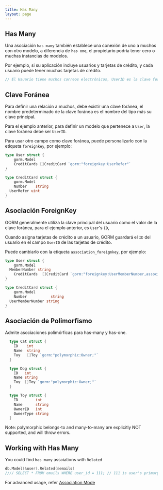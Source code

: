 ```yaml
---
title: Has Many
layout: page
---
```

## Has Many

Una asociación `has many` también establece una conexión de uno a muchos con otro modelo, a diferencia de `has one`, el propietario podría tener cero o muchas instancias de modelos.

Por ejemplo, si su aplicación incluye usuarios y tarjetas de crédito, y cada usuario puede tener muchas tarjetas de crédito.

```go
// El Usuario tiene muchos correos electrónicos, UserID es la clave foránea type User struct {     gorm.Model     CreditCards []CreditCard } type CreditCard struct {     gorm.Model     Number string     UserID uint }
```

## Clave Foránea

Para definir una relación a muchos, debe existir una clave foránea, el nombre predeterminado de la clave foránea es el nombre del tipo más su clave principal.

Para el ejemplo anterior, para definir un modelo que pertenece a `User`, la clave foránea debe ser `UserID`.

Para usar otro campo como clave foránea, puede personalizarlo con la etiqueta `foreignkey`, por ejemplo:

```go
type User struct {
    gorm.Model
    CreditCards []CreditCard `gorm:"foreignkey:UserRefer"`
}

type CreditCard struct {
    gorm.Model
    Number    string
  UserRefer uint
}
```

## Asociación ForeignKey

GORM generalmente utiliza la clave principal del usuario como el valor de la clave foránea, para el ejemplo anterior, es `User`'s `ID`,

Cuando asigna tarjetas de crédito a un usuario, GORM guardará el `ID` del usuario en el campo `UserID` de las tarjetas de crédito.

Puede cambiarlo con la etiqueta `association_foreignkey`, por ejemplo:

```go
type User struct {
    gorm.Model
  MemberNumber string
    CreditCards  []CreditCard `gorm:"foreignkey:UserMemberNumber,association_foreignkey:MemberNumber"`
}

type CreditCard struct {
    gorm.Model
    Number           string
  UserMemberNumber string
}
```

## Asociación de Polimorfismo

Admite asociaciones polimórficas para has-many y has-one.

```go
  type Cat struct {
    ID    int
    Name  string
    Toy   []Toy `gorm:"polymorphic:Owner;"`
  }

  type Dog struct {
    ID   int
    Name string
    Toy  []Toy `gorm:"polymorphic:Owner;"`
  }

  type Toy struct {
    ID        int
    Name      string
    OwnerID   int
    OwnerType string
  }
```

Note: polymorphic belongs-to and many-to-many are explicitly NOT supported, and will throw errors.

## Working with Has Many

You could find `has many` assciations with `Related`

```go
db.Model(&user).Related(&emails)
//// SELECT * FROM emails WHERE user_id = 111; // 111 is user's primary key
```

For advanced usage, refer [Association Mode](/docs/associations.html#Association-Mode)